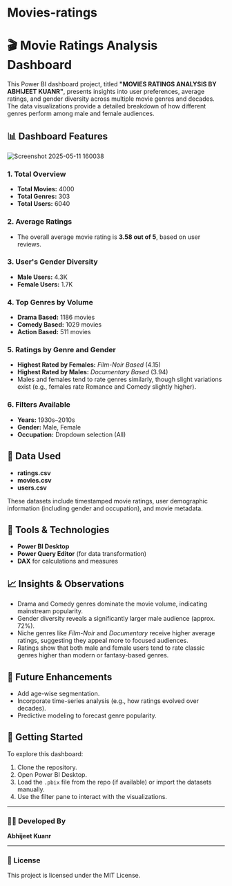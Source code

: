 # Movies-ratings
# 🎬 Movie Ratings Analysis Dashboard

This Power BI dashboard project, titled **"MOVIES RATINGS ANALYSIS BY ABHIJEET KUANR"**, presents insights into user preferences, average ratings, and gender diversity across multiple movie genres and decades. The data visualizations provide a detailed breakdown of how different genres perform among male and female audiences.

## 📊 Dashboard Features
![Screenshot 2025-05-11 160038](https://github.com/user-attachments/assets/9b7dd559-5376-46cd-8f2a-0c5e6cd270af)

### 1. **Total Overview**
- **Total Movies:** 4000
- **Total Genres:** 303
- **Total Users:** 6040

### 2. **Average Ratings**
- The overall average movie rating is **3.58 out of 5**, based on user reviews.

### 3. **User's Gender Diversity**
- **Male Users:** 4.3K
- **Female Users:** 1.7K

### 4. **Top Genres by Volume**
- **Drama Based:** 1186 movies
- **Comedy Based:** 1029 movies
- **Action Based:** 511 movies

### 5. **Ratings by Genre and Gender**
- **Highest Rated by Females:** *Film-Noir Based* (4.15)
- **Highest Rated by Males:** *Documentary Based* (3.94)
- Males and females tend to rate genres similarly, though slight variations exist (e.g., females rate Romance and Comedy slightly higher).

### 6. **Filters Available**
- **Years:** 1930s–2010s
- **Gender:** Male, Female
- **Occupation:** Dropdown selection (All)

## 📁 Data Used
- **ratings.csv**
- **movies.csv**
- **users.csv**

These datasets include timestamped movie ratings, user demographic information (including gender and occupation), and movie metadata.

## 🔧 Tools & Technologies
- **Power BI Desktop**
- **Power Query Editor** (for data transformation)
- **DAX** for calculations and measures

## 📈 Insights & Observations
- Drama and Comedy genres dominate the movie volume, indicating mainstream popularity.
- Gender diversity reveals a significantly larger male audience (approx. 72%).
- Niche genres like *Film-Noir* and *Documentary* receive higher average ratings, suggesting they appeal more to focused audiences.
- Ratings show that both male and female users tend to rate classic genres higher than modern or fantasy-based genres.

## 🧠 Future Enhancements
- Add age-wise segmentation.
- Incorporate time-series analysis (e.g., how ratings evolved over decades).
- Predictive modeling to forecast genre popularity.

## 🏁 Getting Started
To explore this dashboard:
1. Clone the repository.
2. Open Power BI Desktop.
3. Load the `.pbix` file from the repo (if available) or import the datasets manually.
4. Use the filter pane to interact with the visualizations.

---

### 👨‍💻 Developed By
**Abhijeet Kuanr**

---

### 📌 License
This project is licensed under the MIT License.


